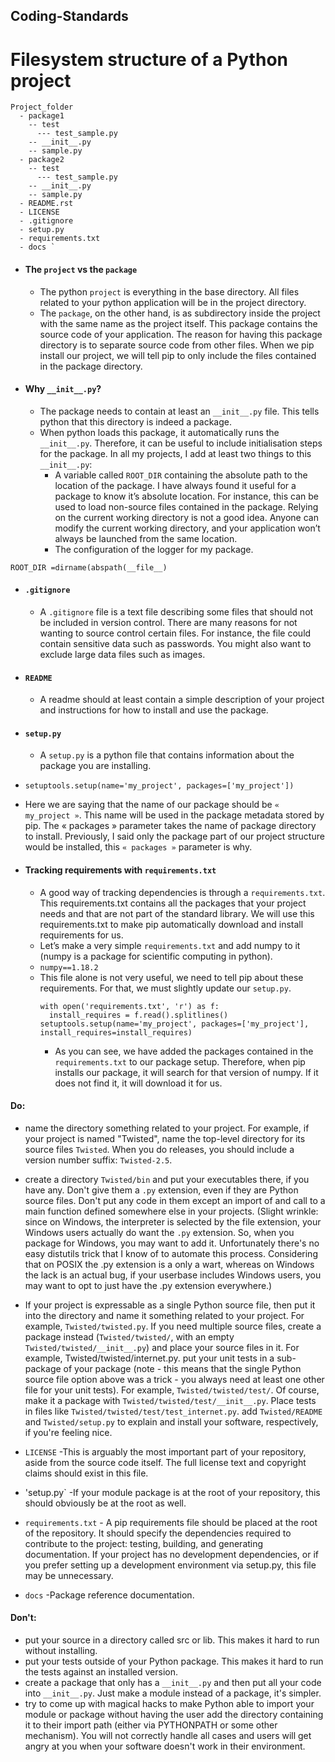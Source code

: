 ## Coding-Standards
# Filesystem structure of a Python project
```
Project_folder
  - package1
    -- test
      --- test_sample.py
    -- __init__.py
    -- sample.py
  - package2
    -- test
      --- test_sample.py
    -- __init__.py
    -- sample.py
  - README.rst
  - LICENSE
  - .gitignore
  - setup.py
  - requirements.txt
  - docs `
```

* #### The `project` vs the `package`
  - The python `project` is everything in the base directory. All files related to your python application will be in the project directory.
  - The `package`, on the other hand, is as subdirectory inside the project with the same name as the project itself. This package contains the source code of your application. The reason for having this package directory is to separate source code from other files. When we pip install our project, we will tell pip to only include the files contained in the package directory.
* #### Why `__init__.py`?
  - The package needs to contain at least an `__init__.py` file. This tells python that this directory is indeed a package.
  - When python loads this package, it automatically runs the `__init__.py`. Therefore, it can be useful to include initialisation steps for the package. In all my projects, I add at least two things to this `__init__.py`:
      - A variable called `ROOT_DIR` containing the absolute path to the location of the package. I have always found it useful for a package to know it’s absolute location. For instance, this can be used to load non-source files contained in the package. Relying on the current working directory is not a good idea. Anyone can modify the current working directory, and your application won’t always be launched from the same location.
      - The configuration of the logger for my package.

```from os.path import dirname,abspath
ROOT_DIR =dirname(abspath(__file__)
```

* #### `.gitignore`
  - A `.gitignore` file is a text file describing some files that should not be included in version control. There are many reasons for not wanting to source control certain files. For instance, the file could contain sensitive data such as passwords. You might also want to exclude large data files such as images.
* #### `README`
  - A readme should at least contain a simple description of your project and instructions for how to install and use the package.
* #### `setup.py`
  - A `setup.py` is a python file that contains information about the package you are installing.
* ```import setuptools
  setuptools.setup(name='my_project', packages=['my_project'])
  ```
* Here we are saying that the name of our package should be `« my_project »`. This name will be used in the package metadata stored by pip. The « packages » parameter takes the name of package directory to install. Previously, I said only the package part of our project structure would be installed, this `« packages »` parameter is why.

* #### Tracking requirements with `requirements.txt`
  - A good way of tracking dependencies is through a `requirements.txt`. This requirements.txt contains all the packages that your project needs and that are not part of the standard library. We will use this requirements.txt to make pip automatically download and install requirements for us.
  - Let’s make a very simple `requirements.txt` and add numpy to it (numpy is a package for scientific computing in python).
  - `numpy==1.18.2`
  - This file alone is not very useful, we need to tell pip about these requirements. For that, we must slightly update our `setup.py`.
    ```import setuptools
    with open('requirements.txt', 'r') as f:
      install_requires = f.read().splitlines()
    setuptools.setup(name='my_project', packages=['my_project'], install_requires=install_requires)
    ```
    * As you can see, we have added the packages contained in the `requirements.txt` to our package setup. Therefore, when pip installs our package, it will search for that version of numpy. If it does not find it, it will download it for us.
   
      
#### Do:
* name the directory something related to your project. For example, if your project is named "Twisted", name the top-level directory for its source files `Twisted`. When you do releases, you should include a version number suffix: `Twisted-2.5`.

* create a directory `Twisted/bin` and put your executables there, if you have any. Don't give them a `.py` extension, even if they are Python source files. Don't put any code in them except an import of and call to a main function defined somewhere else in your projects. (Slight wrinkle: since on Windows, the interpreter is selected by the file extension, your Windows users actually do want the `.py` extension. So, when you package for Windows, you may want to add it. Unfortunately there's no easy distutils trick that I know of to automate this process. Considering that on POSIX the .py extension is a only a wart, whereas on Windows the lack is an actual bug, if your userbase includes Windows users, you may want to opt to just have the .py extension everywhere.)

* If your project is expressable as a single Python source file, then put it into the directory and name it something related to your project. For example, `Twisted/twisted.py`. If you need multiple source files, create a package instead (`Twisted/twisted/`, with an empty `Twisted/twisted/__init__.py`) and place your source files in it. For example, Twisted/twisted/internet.py.
put your unit tests in a sub-package of your package (note - this means that the single Python source file option above was a trick - you always need at least one other file for your unit tests). For example, `Twisted/twisted/test/`. Of course, make it a package with `Twisted/twisted/test/__init__.py`. Place tests in files like `Twisted/twisted/test/test_internet.py`.
add `Twisted/README` and `Twisted/setup.py` to explain and install your software, respectively, if you're feeling nice.

* `LICENSE` -This is arguably the most important part of your repository, aside from the source code itself. The full license text and copyright claims should exist in this file.

* 'setup.py` -If your module package is at the root of your repository, this should obviously be at the root as well.

* `requirements.txt` - A pip requirements file should be placed at the root of the repository. It should specify the dependencies required to contribute to the project: testing, building, and generating documentation. If your project has no development dependencies, or if you prefer setting up a development environment via setup.py, this file may be unnecessary.

* `docs` -Package reference documentation.

#### Don't:
* put your source in a directory called src or lib. This makes it hard to run without installing.
* put your tests outside of your Python package. This makes it hard to run the tests against an installed version.
* create a package that only has a `__init__.py` and then put all your code into `__init__.py`. Just make a module instead of a package, it's simpler.
* try to come up with magical hacks to make Python able to import your module or package without having the user add the directory containing it to their import path (either via PYTHONPATH or some other mechanism). You will not correctly handle all cases and users will get angry at you when your software doesn't work in their environment.
